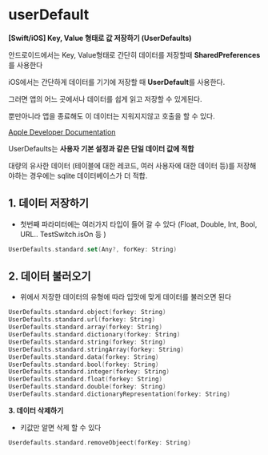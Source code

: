 # userDefault

**[Swift/iOS] Key, Value 형태로 값 저장하기 (UserDefaults)**

안드로이드에서는 Key, Value형태로 간단히 데이터를 저장할때 **SharedPreferences**를 사용한다

iOS에서는 간단하게 데이터를 기기에 저장할 때 **UserDefault**를 사용한다.

그러면 앱의 어느 곳에서나 데이터를 쉽게 읽고 저장할 수 있게된다.

뿐만아니라 앱을 종료해도 이 데이터는 지워지지않고 호출을 할 수 있다.

[Apple Developer Documentation](https://developer.apple.com/documentation/foundation/userdefaults)

UserDefaults는 **사용자 기본 설정과 같은 단일 데이터 값에 적합**

대량의 유사한 데이터 (테이블에 대한 레코드, 여러 사용자에 대한 데이터 등)를 저장해야하는 경우에는 sqlite 데이터베이스가 더 적합.

## **1. 데이터 저장하기**

- 첫번째 파라미터에는 여러가지 타입이 들어 갈 수 있다 (Float, Double, Int, Bool, URL.. TestSwitch.isOn 등 )

```swift
UserDefaults.standard.set(Any?, forKey: String)
```

## **2. 데이터 불러오기**

- 위에서 저장한 데이터의 유형에 따라 입맛에 맞게 데이터를 불러오면 된다

```swift
UserDefaults.standard.object(forkey: String)
UserDefaults.standard.url(forkey: String)
UserDefaults.standard.array(forkey: String)
UserDefaults.standard.dictionary(forkey: String)
UserDefaults.standard.string(forkey: String)
UserDefaults.standard.stringArray(forkey: String)
UserDefaults.standard.data(forkey: String)
UserDefaults.standard.bool(forkey: String)
UserDefaults.standard.integer(forkey: String)
UserDefaults.standard.float(forkey: String)
UserDefaults.standard.double(forkey: String)
UserDefaults.standard.dictionaryRepresentation(forkey: String)
```

**3. 데이터 삭제하기**

- 키값만 알면 삭제 할 수 있다

```swift
Userdefaults.standard.removeObjeect(forKey: String)
```
